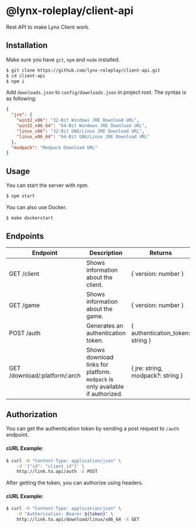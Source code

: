 # @lynx-roleplay/client-api
Rest API to make Lynx Client work.

## Installation

Make sure you have `git`, `npm` and `node` installed.

```bash
$ git clone https://github.com/lynx-roleplay/client-api.git
$ cd client-api
$ npm i
```

Add `downloads.json` to `config/downloads.json` in project root. The syntax is as following:

```json
{
  "jre": {
    "win32_x86": "32-Bit Windows JRE Download URL",
    "win32_x86_64": "64-Bit Windows JRE Download URL",
    "linux_x86": "32-Bit GNU/Linux JRE Download URL",
    "linux_x86_64": "64-Bit GNU/Linux JRE Download URL"
  },
  "modpack": "Modpack Download URL"
}
```

## Usage

You can start the server with npm.

```bash
$ npm start
```

You can also use Docker.

```bash
$ make dockerstart
```

## Endpoints

| Endpoint                      | Description                         | Returns             |
| ----------------------------- | ----------------------------------- | ------------------- |
| GET /client                   | Shows information about the client. | { version: number } |
| GET /game                     | Shows information about the game.   | { version: number } |
| POST /auth                    | Generates an authentication token.  | { authentication_token: string } |
| GET /download/:platform/:arch | Shows download links for platform. `modpack` is only available if authorized. | { jre: string, modpack?: string } |

## Authorization

You can get the authentication token by sending a post request to `/auth` endpoint.

#### cURL Example:

```bash
$ curl -H "Content-Type: application/json" \
    -d '{"id": "client_id"}' \
    http://link.to.api/auth -X POST
```

After getting the token, you can authorize using headers.

#### cURL Example:

```bash
$ curl -H "Content-Type: application/json" \
    -H "Authorization: Bearer ${token}" \
    http://link.to.api/download/linux/x86_64 -X GET
```